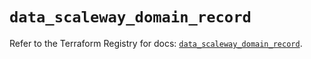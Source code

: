 # `data_scaleway_domain_record`

Refer to the Terraform Registry for docs: [`data_scaleway_domain_record`](https://registry.terraform.io/providers/scaleway/scaleway/2.49.0/docs/data-sources/domain_record).
